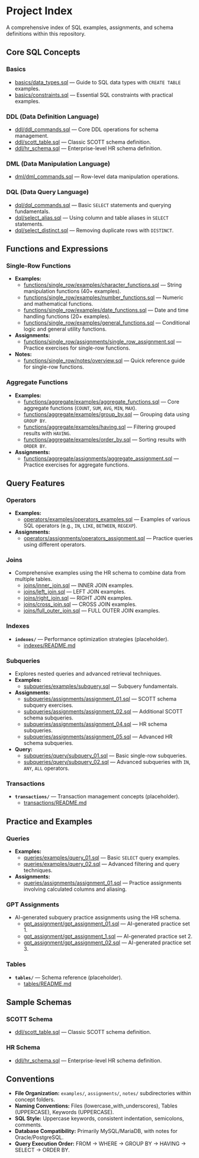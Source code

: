 # Project Index

A comprehensive index of SQL examples, assignments, and schema definitions within this repository.

## Core SQL Concepts

### Basics
- [basics/data_types.sql](basics/data_types.sql) — Guide to SQL data types with `CREATE TABLE` examples.
- [basics/constraints.sql](basics/constraints.sql) — Essential SQL constraints with practical examples.

### DDL (Data Definition Language)
- [ddl/ddl_commands.sql](ddl/ddl_commands.sql) — Core DDL operations for schema management.
- [ddl/scott_table.sql](ddl/scott_table.sql) — Classic SCOTT schema definition.
- [ddl/hr_schema.sql](ddl/hr_schema.sql) — Enterprise-level HR schema definition.

### DML (Data Manipulation Language)
- [dml/dml_commands.sql](dml/dml_commands.sql) — Row-level data manipulation operations.

### DQL (Data Query Language)
- [dql/dql_commands.sql](dql/dql_commands.sql) — Basic `SELECT` statements and querying fundamentals.
- [dql/select_alias.sql](dql/select_alias.sql) — Using column and table aliases in `SELECT` statements.
- [dql/select_distinct.sql](dql/select_distinct.sql) — Removing duplicate rows with `DISTINCT`.

## Functions and Expressions

### Single-Row Functions
- **Examples:**
  - [functions/single_row/examples/character_functions.sql](functions/single_row/examples/character_functions.sql) — String manipulation functions (40+ examples).
  - [functions/single_row/examples/number_functions.sql](functions/single_row/examples/number_functions.sql) — Numeric and mathematical functions.
  - [functions/single_row/examples/date_functions.sql](functions/single_row/examples/date_functions.sql) — Date and time handling functions (20+ examples).
  - [functions/single_row/examples/general_functions.sql](functions/single_row/examples/general_functions.sql) — Conditional logic and general utility functions.
- **Assignments:**
  - [functions/single_row/assignments/single_row_assignment.sql](functions/single_row/assignments/single_row_assignment.sql) — Practice exercises for single-row functions.
- **Notes:**
  - [functions/single_row/notes/overview.sql](functions/single_row/notes/overview.sql) — Quick reference guide for single-row functions.

### Aggregate Functions
- **Examples:**
  - [functions/aggregate/examples/aggregate_functions.sql](functions/aggregate/examples/aggregate_functions.sql) — Core aggregate functions (`COUNT`, `SUM`, `AVG`, `MIN`, `MAX`).
  - [functions/aggregate/examples/group_by.sql](functions/aggregate/examples/group_by.sql) — Grouping data using `GROUP BY`.
  - [functions/aggregate/examples/having.sql](functions/aggregate/examples/having.sql) — Filtering grouped results with `HAVING`.
  - [functions/aggregate/examples/order_by.sql](functions/aggregate/examples/order_by.sql) — Sorting results with `ORDER BY`.
- **Assignments:**
  - [functions/aggregate/assignments/aggregate_assignment.sql](functions/aggregate/assignments/aggregate_assignment.sql) — Practice exercises for aggregate functions.

## Query Features

### Operators
- **Examples:**
  - [operators/examples/operators_examples.sql](operators/examples/operators_examples.sql) — Examples of various SQL operators (e.g., `IN`, `LIKE`, `BETWEEN`, `REGEXP`).
- **Assignments:**
  - [operators/assignments/operators_assignment.sql](operators/assignments/operators_assignment.sql) — Practice queries using different operators.

### Joins
- Comprehensive examples using the HR schema to combine data from multiple tables.
  - [joins/inner_join.sql](joins/inner_join.sql) — INNER JOIN examples.
  - [joins/left_join.sql](joins/left_join.sql) — LEFT JOIN examples.
  - [joins/right_join.sql](joins/right_join.sql) — RIGHT JOIN examples.
  - [joins/cross_join.sql](joins/cross_join.sql) — CROSS JOIN examples.
  - [joins/full_outer_join.sql](joins/full_outer_join.sql) — FULL OUTER JOIN examples.

### Indexes
- **`indexes/`** — Performance optimization strategies (placeholder).
  - [indexes/README.md](indexes/README.md)

### Subqueries
- Explores nested queries and advanced retrieval techniques.
- **Examples:**
  - [subqueries/examples/subquery.sql](subqueries/examples/subquery.sql) — Subquery fundamentals.
- **Assignments:**
  - [subqueries/assignments/assignment_01.sql](subqueries/assignments/assignment_01.sql) — SCOTT schema subquery exercises.
  - [subqueries/assignments/assignment_02.sql](subqueries/assignments/assignment_02.sql) — Additional SCOTT schema subqueries.
  - [subqueries/assignments/assignment_04.sql](subqueries/assignments/assignment_04.sql) — HR schema subqueries.
  - [subqueries/assignments/assignment_05.sql](subqueries/assignments/assignment_05.sql) — Advanced HR schema subqueries.
- **Query:**
  - [subqueries/query/subquery_01.sql](subqueries/query/subquery_01.sql) — Basic single-row subqueries.
  - [subqueries/query/subquery_02.sql](subqueries/query/subquery_02.sql) — Advanced subqueries with `IN`, `ANY`, `ALL` operators.

### Transactions
- **`transactions/`** — Transaction management concepts (placeholder).
  - [transactions/README.md](transactions/README.md)

## Practice and Examples

### Queries
- **Examples:**
  - [queries/examples/query_01.sql](queries/examples/query_01.sql) — Basic `SELECT` query examples.
  - [queries/examples/query_02.sql](queries/examples/query_02.sql) — Advanced filtering and query techniques.
- **Assignments:**
  - [queries/assignments/assignment_01.sql](queries/assignments/assignment_01.sql) — Practice assignments involving calculated columns and aliasing.

### GPT Assignments
- AI-generated subquery practice assignments using the HR schema.
  - [gpt_assignment/gpt_assignment_01.sql](gpt_assignment/gpt_assignment_01.sql) — AI-generated practice set 1.
  - [gpt_assignment/gpt_assignment_1.sql](gpt_assignment/gpt_assignment_1.sql) — AI-generated practice set 2.
  - [gpt_assignment/gpt_assignment_02.sql](gpt_assignment/gpt_assignment_02.sql) — AI-generated practice set 3.

### Tables
- **`tables/`** — Schema reference (placeholder).
  - [tables/README.md](tables/README.md)

## Sample Schemas

### SCOTT Schema
- [ddl/scott_table.sql](ddl/scott_table.sql) — Classic SCOTT schema definition.

### HR Schema
- [ddl/hr_schema.sql](ddl/hr_schema.sql) — Enterprise-level HR schema definition.

## Conventions

- **File Organization:** `examples/`, `assignments/`, `notes/` subdirectories within concept folders.
- **Naming Conventions:** Files (lowercase_with_underscores), Tables (UPPERCASE), Keywords (UPPERCASE).
- **SQL Style:** Uppercase keywords, consistent indentation, semicolons, comments.
- **Database Compatibility:** Primarily MySQL/MariaDB, with notes for Oracle/PostgreSQL.
- **Query Execution Order:** FROM → WHERE → GROUP BY → HAVING → SELECT → ORDER BY.
